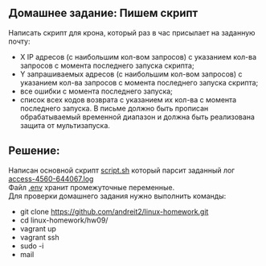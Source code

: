 ## Домашнее задание: Пишем скрипт
Написать скрипт для крона, который раз в час присылает на заданную почту:
- X IP адресов (с наибольшим кол-вом запросов) с указанием кол-ва запросов c момента последнего запуска скрипта;
- Y запрашиваемых адресов (с наибольшим кол-вом запросов) с указанием кол-ва запросов c момента последнего запуска скрипта;
- все ошибки c момента последнего запуска;
- список всех кодов возврата с указанием их кол-ва с момента последнего запуска.
В письме должно быть прописан обрабатываемый временной диапазон и должна быть реализована защита от мультизапуска.
## Решение:
Написан основной скрипт [script.sh](/hw09/script.sh) который парсит заданный лог [access-4560-644067.log](/hw09/access-4560-644067.log)\
Файл [.env](/hw09/.env) хранит промежуточные переменные.\
Для проверки домашнего задания нужно выполнить команды:
- git clone https://github.com/andreit2/linux-homework.git
- cd linux-homework/hw09/
- vagrant up
- vagrant ssh
- sudo -i
- mail
